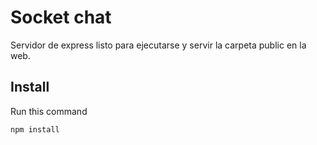 # Socket chat

Servidor de express listo para ejecutarse y servir la carpeta public en la web.



## Install

Run this command

```sh
npm install
```
